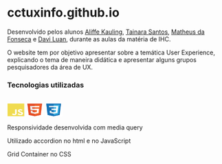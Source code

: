 # cctuxinfo.github.io

Desenvolvido pelos alunos [Aliffe Kauling](https://github.com/aliffeKauling), [Tainara Santos](https://br.linkedin.com/in/tainara-dos-santos-6aa959112), 
[Matheus da Fonseca](https://github.com/matheusdafonseca) e [Davi Luan](https://br.linkedin.com/in/davi-luan-burchardt-983841170), durante as aulas da matéria de IHC. 

O website tem por objetivo apresentar sobre a temática User Experience, explicando o tema de maneira didática e apresentar alguns grupos pesquisadores da área de UX.



### Tecnologias utilizadas

<div style="display: inline_block"><br>
  <img align="center" alt="ícone Js" height="30" width="40" src="https://raw.githubusercontent.com/devicons/devicon/master/icons/javascript/javascript-plain.svg">
  <img align="center" alt="ícone HTML" height="30" width="40" src="https://raw.githubusercontent.com/devicons/devicon/master/icons/html5/html5-original.svg">
  <img align="center" alt="ícone CSS" height="30" width="40" src="https://raw.githubusercontent.com/devicons/devicon/master/icons/css3/css3-original.svg">
</div>


<br>
Responsividade desenvolvida com media query 

Utilizado accordion no html e no JavaScript

Grid Container no CSS

